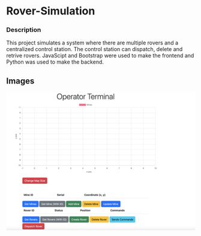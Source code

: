 # Rover-Simulation

### Description
This project simulates a system where there are multiple rovers and a 
centralized control station. The control station can dispatch, delete and 
retrive rovers. JavaScipt and Bootstrap were used to make the frontend and 
Python was used to make the backend. 

## Images
![Alt text](assets/ui_example.png?raw=true "Title")
